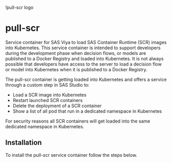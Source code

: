!pull-scr logo

# pull-scr
Service container for SAS Viya to load SAS Container Runtime (SCR) images into Kubernetes.
This service container is intended to support developers during the development phase when decision flows, or models are published to a Docker Registry and loaded into Kubernetes. It is not always possible that developers have access to the server to load a decision flow or model into Kubernetes when it is published to a Docker Registry.

The pull-scr container is getting loaded into Kubernetes and offers a service through a custom step in SAS Studio to:
* Load a SCR image into Kubernetes
* Restart launched SCR containers
* Delete the deployment of a SCR container
* Show a list of all pod that run in a dedicated namespace in Kubernetes

For security reasons all SCR containers will get loaded into the same dedicated namespace in Kubernetes.

## Installation

To install the pull-scr service container follow the steps below.

